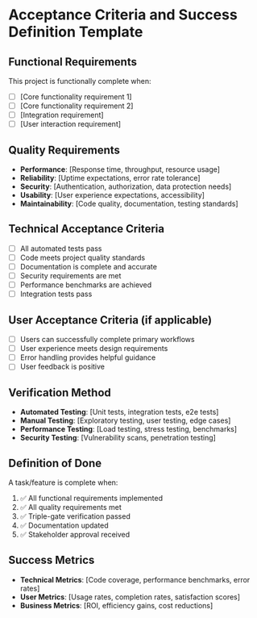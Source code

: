# Acceptance Criteria and Success Definition Template

## Functional Requirements
This project is functionally complete when:
- [ ] [Core functionality requirement 1]
- [ ] [Core functionality requirement 2]
- [ ] [Integration requirement]
- [ ] [User interaction requirement]

## Quality Requirements
- **Performance**: [Response time, throughput, resource usage]
- **Reliability**: [Uptime expectations, error rate tolerance]
- **Security**: [Authentication, authorization, data protection needs]
- **Usability**: [User experience expectations, accessibility]
- **Maintainability**: [Code quality, documentation, testing standards]

## Technical Acceptance Criteria
- [ ] All automated tests pass
- [ ] Code meets project quality standards
- [ ] Documentation is complete and accurate
- [ ] Security requirements are met
- [ ] Performance benchmarks are achieved
- [ ] Integration tests pass

## User Acceptance Criteria (if applicable)
- [ ] Users can successfully complete primary workflows
- [ ] User experience meets design requirements
- [ ] Error handling provides helpful guidance
- [ ] User feedback is positive

## Verification Method
- **Automated Testing**: [Unit tests, integration tests, e2e tests]
- **Manual Testing**: [Exploratory testing, user testing, edge cases]
- **Performance Testing**: [Load testing, stress testing, benchmarks]
- **Security Testing**: [Vulnerability scans, penetration testing]

## Definition of Done
A task/feature is complete when:
1. ✅ All functional requirements implemented
2. ✅ All quality requirements met
3. ✅ Triple-gate verification passed
4. ✅ Documentation updated
5. ✅ Stakeholder approval received

## Success Metrics
- **Technical Metrics**: [Code coverage, performance benchmarks, error rates]
- **User Metrics**: [Usage rates, completion rates, satisfaction scores]
- **Business Metrics**: [ROI, efficiency gains, cost reductions]